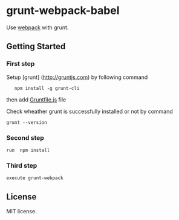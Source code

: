 # grunt-webpack-babel

Use [webpack](https://github.com/webpack/webpack) with grunt.

## Getting Started
### First step
Setup [grunt] (http://gruntjs.com) by following command
```
   npm install -g grunt-cli
```

then add [Gruntfile.js](http://gruntjs.com/getting-started) file

Check wheather grunt is successfully installed or not by command
```
grunt --version
```

### Second step
```
run  npm install
```

### Third step

```
execute grunt-webpack
```
  

## License
MIT license.
